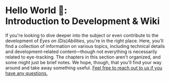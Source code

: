 # Hello World 👋:<br>Introduction to Development & Wiki

If you're looking to dive deeper into the subject or even contribute to the development of _Eyes on (Dis)Abilities_, you're in the right place.
Here, you'll find a collection of information on various topics, including technical details and development-related content—though not everything is necessarily related to eye-tracking.
The chapters in this section aren't organized, and some might just be brief notes.
We hope, though, that you'll find your way around and take away something useful.
[Feel free to reach out to us if you have any questions.](/06-miscellaneous/contact)
